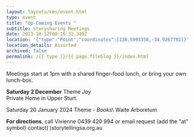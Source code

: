 ```yaml
---
layout: layouts/cms/event.html
type: event
title: "Up-Coming Events "
subtitle: Storysharing Meetings
date: 2023-10-12T08:16:32.349Z
location: '{"type":"Point","coordinates":[138.5993358,-34.9267792]}'
location_details: Assorted
archived: false
permalink: /{{ type }}/{{ page.fileSlug }}/index.html
---
```

Meetings start at 1pm with a shared finger-food lunch, or bring your own lunch-box.



**Saturday 2 December** Theme *Joy*\
Private Home in Upper Sturt.

Saturday 20 January 2024 Theme - *Books*\ Waite Arboretum

**For directions**, call Vivienne 0439 420 994 or email request (add the "at" symbol)                                               contact( )storytellingsa.org.au